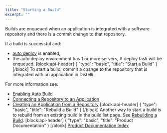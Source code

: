 ```yaml
---
title: "Starting a Build"
excerpt: ""
---
```

Builds are enqueued when an application is integrated with a software repository and there is a commit change to that repository.

If a build is successful and:
* [auto deploy](doc:enabling-auto-deploy) is enabled,
* the auto deploy environment has 1 or more servers,
A deploy task will be enqueued.
[block:api-header]
{
  "type": "basic",
  "title": "Start a Build"
}
[/block]
To start a build, commit a change to the repository that is integrated with an application in Distelli.

For more information see:
* [Enabling Auto Build](doc:enabling-auto-build) 
* [Connecting a Repository to an Application](doc:connecting-a-repository-to-an-application) 
* [Creating an Application from a Repository](creating-an-application-from-a-repository)
[block:api-header]
{
  "type": "basic",
  "title": "Rebuild a Build"
}
[/block]
Another way to start a build is to rebuild from an existing build in the build list page. See [Rebuilding a Build](doc:rebuilding-a-build).
[block:api-header]
{
  "type": "basic",
  "title": "Product Documentation"
}
[/block]
[Product Documentation Index](doc:product-documentation-index)